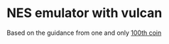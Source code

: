 # NES emulator with vulcan

Based on the guidance from one and only [100th coin](https://www.youtube.com/@100thCoin)
